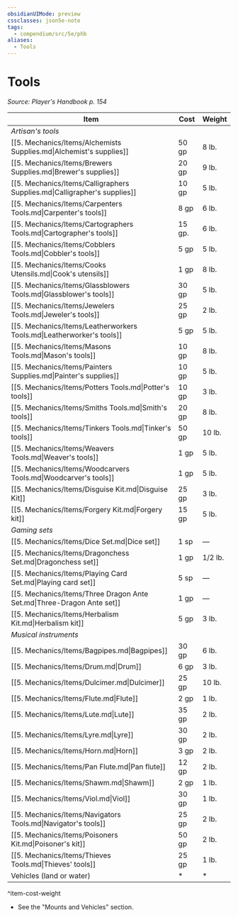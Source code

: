 ```yaml
---
obsidianUIMode: preview
cssclasses: json5e-note
tags:
  - compendium/src/5e/phb
aliases:
  - Tools
---
```

# Tools
*Source: Player's Handbook p. 154* 

| Item | Cost | Weight |
|------|------|--------|
| *Artisan's tools* |  |  |
| [[5. Mechanics/Items/Alchemists Supplies.md\|Alchemist's supplies]] | 50 gp | 8 lb. |
| [[5. Mechanics/Items/Brewers Supplies.md\|Brewer's supplies]] | 20 gp | 9 lb. |
| [[5. Mechanics/Items/Calligraphers Supplies.md\|Calligrapher's supplies]] | 10 gp | 5 lb. |
| [[5. Mechanics/Items/Carpenters Tools.md\|Carpenter's tools]] | 8 gp | 6 lb. |
| [[5. Mechanics/Items/Cartographers Tools.md\|Cartographer's tools]] | 15 gp. | 6 lb. |
| [[5. Mechanics/Items/Cobblers Tools.md\|Cobbler's tools]] | 5 gp | 5 lb. |
| [[5. Mechanics/Items/Cooks Utensils.md\|Cook's utensils]] | 1 gp | 8 lb. |
| [[5. Mechanics/Items/Glassblowers Tools.md\|Glassblower's tools]] | 30 gp | 5 lb. |
| [[5. Mechanics/Items/Jewelers Tools.md\|Jeweler's tools]] | 25 gp | 2 lb. |
| [[5. Mechanics/Items/Leatherworkers Tools.md\|Leatherworker's tools]] | 5 gp | 5 lb. |
| [[5. Mechanics/Items/Masons Tools.md\|Mason's tools]] | 10 gp | 8 lb. |
| [[5. Mechanics/Items/Painters Supplies.md\|Painter's supplies]] | 10 gp | 5 lb. |
| [[5. Mechanics/Items/Potters Tools.md\|Potter's tools]] | 10 gp | 3 lb. |
| [[5. Mechanics/Items/Smiths Tools.md\|Smith's tools]] | 20 gp | 8 lb. |
| [[5. Mechanics/Items/Tinkers Tools.md\|Tinker's tools]] | 50 gp | 10 lb. |
| [[5. Mechanics/Items/Weavers Tools.md\|Weaver's tools]] | 1 gp | 5 lb. |
| [[5. Mechanics/Items/Woodcarvers Tools.md\|Woodcarver's tools]] | 1 gp | 5 lb. |
| [[5. Mechanics/Items/Disguise Kit.md\|Disguise Kit]] | 25 gp | 3 lb. |
| [[5. Mechanics/Items/Forgery Kit.md\|Forgery kit]] | 15 gp | 5 lb. |
| *Gaming sets* |  |  |
| [[5. Mechanics/Items/Dice Set.md\|Dice set]] | 1 sp | — |
| [[5. Mechanics/Items/Dragonchess Set.md\|Dragonchess set]] | 1 gp | 1/2 lb. |
| [[5. Mechanics/Items/Playing Card Set.md\|Playing card set]] | 5 sp | — |
| [[5. Mechanics/Items/Three Dragon Ante Set.md\|Three-Dragon Ante set]] | 1 gp | — |
| [[5. Mechanics/Items/Herbalism Kit.md\|Herbalism kit]] | 5 gp | 3 lb. |
| *Musical instruments* |  |  |
| [[5. Mechanics/Items/Bagpipes.md\|Bagpipes]] | 30 gp | 6 lb. |
| [[5. Mechanics/Items/Drum.md\|Drum]] | 6 gp | 3 lb. |
| [[5. Mechanics/Items/Dulcimer.md\|Dulcimer]] | 25 gp | 10 lb. |
| [[5. Mechanics/Items/Flute.md\|Flute]] | 2 gp | 1 lb. |
| [[5. Mechanics/Items/Lute.md\|Lute]] | 35 gp | 2 lb. |
| [[5. Mechanics/Items/Lyre.md\|Lyre]] | 30 gp | 2 lb. |
| [[5. Mechanics/Items/Horn.md\|Horn]] | 3 gp | 2 lb. |
| [[5. Mechanics/Items/Pan Flute.md\|Pan flute]] | 12 gp | 2 lb. |
| [[5. Mechanics/Items/Shawm.md\|Shawm]] | 2 gp | 1 lb. |
| [[5. Mechanics/Items/Viol.md\|Viol]] | 30 gp | 1 lb. |
| [[5. Mechanics/Items/Navigators Tools.md\|Navigator's tools]] | 25 gp | 2 lb. |
| [[5. Mechanics/Items/Poisoners Kit.md\|Poisoner's kit]] | 50 gp | 2 lb. |
| [[5. Mechanics/Items/Thieves Tools.md\|Thieves' tools]] | 25 gp | 1 lb. |
| Vehicles (land or water) | * | * |
^item-cost-weight

* See the "Mounts and Vehicles" section.
